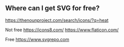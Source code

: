 #

## Where can I get SVG for free?

<https://thenounproject.com/search/icons/?q=heat>

Not free
<https://icons8.com/>
<https://www.flaticon.com/>

Free
<https://www.svgrepo.com>
